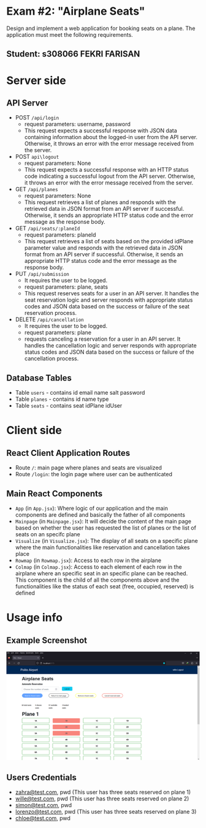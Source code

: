 # Exam #2: "Airplane Seats"

Design and implement a web application for booking seats on a plane. The application must meet the following requirements.

## Student: s308066 FEKRI FARISAN 

# Server side

## API Server

- POST `/api/login`
  - request parameters: username, password
  - This request expects a successful response with JSON data containing information about the logged-in user from the API server. Otherwise, it throws an error with the error message received from the server.
- POST `api\logout`
  - request parameters: None
  - This request expects a successful response with an HTTP status code indicating a successful logout from the API server. Otherwise, it throws an error with the error message received from the server.
- GET `/api/planes`
  - request parameters: None
  - This request retrieves a list of planes and responds with the retrieved data in JSON format from an API server if successful. Otherwise, it sends an appropriate HTTP status code and the error message as the response body.
- GET `/api/seats/:planeId`
  - request parameters: planeId
  - This request retrieves a list of seats based on the provided idPlane parameter value and responds with the retrieved data in JSON format from an API server if successful. Otherwise, it sends an appropriate HTTP status code and the error message as the response body.
- PUT `/api/submission`
  - It requires the user to be logged.
  - request parameters: plane, seats
  - This request reserves seats for a user in an API server. It handles the seat reservation logic and server responds with appropriate status codes and JSON data based on the success or failure of the seat reservation process.
- DELETE `/api/cancellation`
  - It requires the user to be logged.
  - request parameters: plane
  - requests canceling a reservation for a user in an API server. It handles the cancellation logic and server responds with appropriate status codes and JSON data based on the success or failure of the cancellation process.

## Database Tables

- Table `users` - contains id email name salt password
- Table `planes` - contains id name type
- Table `seats` - contains seat idPlane idUser

# Client side


## React Client Application Routes

- Route `/`: main page where planes and seats are visualized 
- Route `/login`: the login page where user can be authenticated 


## Main React Components

- `App` (in `App.jsx`): Where logic of our application and the main components are defined and basically the father of all components
- `Mainpage` (in `Mainpage.jsx`): It will decide the content of the main page based on whether the user has requested the list of planes or the list of seats on an specifc plane
- `Visualize` (in `Visualize.jsx`): The display of all seats on a specific plane where the main functionalities like reservation and cancellation takes place
- `Rowmap` (in `Rowmap.jsx`): Access to each row in the airplane
- `Colmap` (in `Colmap.jsx`): Access to each element of each row in the airplane where an specific seat in an specific plane can be reached. This component is the child of all the components above and the functionalities like the status of each seat (free, occupied, reserved) is defined

# Usage info

## Example Screenshot

![Screenshot](./img/screenshot.jpg)

## Users Credentials

- zahra@test.com, pwd (This user has three seats reserved on plane 1)
- wille@test.com, pwd (This user has three seats reserved on plane 2)
- simon@test.com, pwd 
- lorenzo@test.com, pwd (This user has three seats reserved on plane 3)
- chloe@test.com, pwd 
